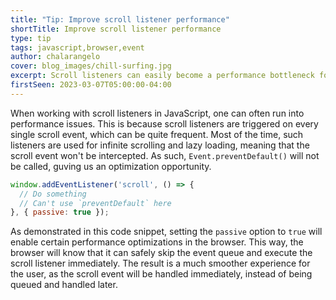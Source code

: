 ```yaml
---
title: "Tip: Improve scroll listener performance"
shortTitle: Improve scroll listener performance
type: tip
tags: javascript,browser,event
author: chalarangelo
cover: blog_images/chill-surfing.jpg
excerpt: Scroll listeners can easily become a performance bottleneck for your web application. Here's how to fix that.
firstSeen: 2023-03-07T05:00:00-04:00
---
```


When working with scroll listeners in JavaScript, one can often run into performance issues. This is because scroll listeners are triggered on every single scroll event, which can be quite frequent. Most of the time, such listeners are used for infinite scrolling and lazy loading, meaning that the scroll event won't be intercepted. As such, `Event.preventDefault()` will not be called, guving us an optimization opportunity.

```js
window.addEventListener('scroll', () => {
  // Do something
  // Can't use `preventDefault` here
}, { passive: true });
```

As demonstrated in this code snippet, setting the `passive` option to `true` will enable certain performance optimizations in the browser. This way, the browser will know that it can safely skip the event queue and execute the scroll listener immediately. The result is a much smoother experience for the user, as the scroll event will be handled immediately, instead of being queued and handled later.
